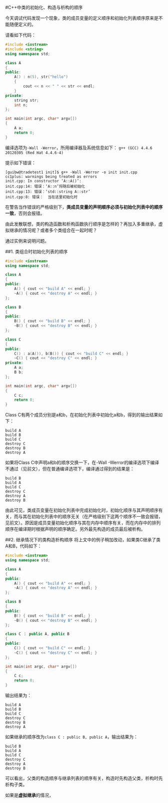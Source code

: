 #C++中类的初始化、构造与析构的顺序

今天调试代码发现一个现象，类的成员变量的定义顺序和初始化列表顺序原来是不能随便定义的。

请看如下代码：

```c++
#include <iostream>
#include <string>
using namespace std;

class A
{
public:
	A() : n(5), str("hello")
	{
		cout << n << " " << str << endl;
	}
private:
	string str;
	int n;
};

int main(int argc, char* argv[])
{
	A a;
	return 0;
}
```

编译选项为`-Wall -Werror`，所用编译器及系统信息如下：
`g++ (GCC) 4.4.6 20120305 (Red Hat 4.4.6-4)`

提示如下错误：

	[guibw@tradetest1 init]$ g++ -Wall -Werror -o init init.cpp 
	cc1plus: warnings being treated as errors
	init.cpp: In constructor ‘A::A()’:
	init.cpp:14: 错误：‘A::n’将随后被初始化
	init.cpp:13: 错误：‘std::string A::str’
	init.cpp:8: 错误：  当在这里初始化时

在警告当作错误的严格级别下，**类成员变量的声明顺序必须与初始化列表中的顺序一致**，否则会报错。

由此发散联想，类的构造函数和析构函数执行顺序是怎样的？再加入多重继承，虚拟继承的情况呢？或者多个类组合在一起时呢？

通过实例来说明问题。

##1. 类组合时初始化列表的顺序

```c++
#include <iostream>
using namespace std;

class A
{
public:
	A() { cout << "build A" << endl; }
	~A() { cout << "destroy A" << endl; }
};

class B
{
public:
	B() { cout << "build B" << endl; }
	~B() { cout << "destroy B" << endl; }
};

class C
{
public:
	C() : a(A()), b(B()) { cout << "build C" << endl; }
	~C() { cout << "destroy C" << endl; }
private:
	A a;
	B b;
};

int main(int argc, char* argv[])
{
	C c;
	return 0;
}
```
Class C有两个成员分别是a和b，在初始化列表中初始化a和b，得到的输出结果如下：

	build A
	build B
	build C
	destroy C
	destroy B
	destroy A
如果将Class C中声明a和b的顺序交换一下，在-Wall -Werror的编译选项下编译不通过（见前文），但在普通编译选项下，编译通过得到的结果是：

	build B
	build A
	build C
	destroy C
	destroy A
	destroy B

由此可见，类成员变量在初始化列表中完成初始化时，初始化顺序与其声明顺序有关，而与其在初始化列表中的顺序无关（在严格级别下这两个顺序不一致会报错，见前文）。原因是成员变量初始化顺序与其在内存中顺序有关，而在内存中的排列顺序在编译期时根据声明的顺序确定。另外最先构造的成员最后被析构。

##2. 继承情况下的类构造析构顺序
将上文中的例子稍加改动，如果类C继承了类A和B，代码如下：

```c++
#include <iostream>
using namespace std;

class A
{
public:
	A() { cout << "build A" << endl; }
	~A() { cout << "destroy A" << endl; }
};

class B
{
public:
	B() { cout << "build B" << endl; }
	~B() { cout << "destroy B" << endl; }
};

class C ： public A, public B
{
public:
	C() { cout << "build C" << endl; }
	~C() { cout << "destroy C" << endl; }
};

int main(int argc, char* argv[])
{
	C c;
	return 0;
}
```
输出结果为：

	build A
	build B
	build C
	destroy C
	destroy B
	destroy A
如果继承的顺序改为`class C : public B, public A`，输出结果为：

	build B
	build A
	build C
	destroy C
	destroy A
	destroy B
可以看出，父类的构造顺序与继承列表的顺序有关，构造时先构造父类，析构时先析构子类。

如果是**虚拟继承**的情况，



